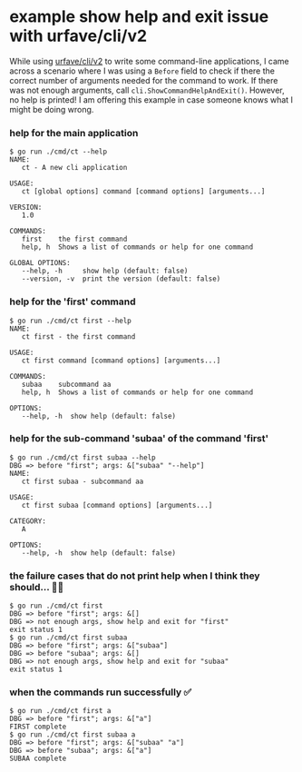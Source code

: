 # example show help and exit issue with urfave/cli/v2 

While using [urfave/cli/v2](http://github.com/urfave/cli/v2) to write some command-line applications, I came across a scenario where I was using a `Before` field to check if there the correct number of arguments needed for the command to work. If there was not enough arguments, call `cli.ShowCommandHelpAndExit()`. However, no help is printed! I am offering this example in case someone knows what I might be doing wrong.

### help for the main application
```shell
$ go run ./cmd/ct --help
NAME:
   ct - A new cli application

USAGE:
   ct [global options] command [command options] [arguments...]

VERSION:
   1.0

COMMANDS:
   first    the first command
   help, h  Shows a list of commands or help for one command

GLOBAL OPTIONS:
   --help, -h     show help (default: false)
   --version, -v  print the version (default: false)
```

### help for the 'first' command
```shell
$ go run ./cmd/ct first --help
NAME:
   ct first - the first command

USAGE:
   ct first command [command options] [arguments...]

COMMANDS:
   subaa    subcommand aa
   help, h  Shows a list of commands or help for one command

OPTIONS:
   --help, -h  show help (default: false)
```

### help for the sub-command 'subaa' of the command 'first'
```shell
$ go run ./cmd/ct first subaa --help
DBG => before "first"; args: &["subaa" "--help"]
NAME:
   ct first subaa - subcommand aa

USAGE:
   ct first subaa [command options] [arguments...]

CATEGORY:
   A

OPTIONS:
   --help, -h  show help (default: false)
```

### the failure cases that do not print help when I think they should... 🕵️‍♂️
```shell
$ go run ./cmd/ct first             
DBG => before "first"; args: &[]
DBG => not enough args, show help and exit for "first"
exit status 1
$ go run ./cmd/ct first subaa
DBG => before "first"; args: &["subaa"]
DBG => before "subaa"; args: &[]
DBG => not enough args, show help and exit for "subaa"
exit status 1
```

### when the commands run successfully ✅
```shell
$ go run ./cmd/ct first a
DBG => before "first"; args: &["a"]
FIRST complete
$ go run ./cmd/ct first subaa a
DBG => before "first"; args: &["subaa" "a"]
DBG => before "subaa"; args: &["a"]
SUBAA complete
```